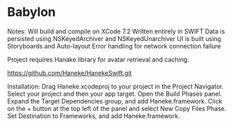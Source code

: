 # Babylon

Notes:
Will build and compile on XCode 7.2
Written entirely in SWIFT
Data is persisted using NSKeyedArchiver and NSKeyedUnarchiver
UI is built using Storyboards and Auto-layout
Error handling for network connection failure 

Project requires Hanake library for avatar retrieval and caching.

https://github.com/Haneke/HanekeSwift.git

Installation:
Drag Haneke.xcodeproj to your project in the Project Navigator.
Select your project and then your app target. Open the Build Phases panel.
Expand the Target Dependencies group, and add Haneke.framework.
Click on the + button at the top left of the panel and select New Copy Files Phase. Set Destination to Frameworks, and add Haneke.framework.
